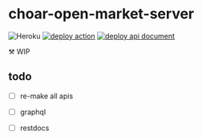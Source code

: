 # choar-open-market-server

![Heroku](https://pyheroku-badge.herokuapp.com/?app=choar-open-market)
[![deploy action](https://github.com/sh-cho/choar-open-market-server/actions/workflows/deploy.yml/badge.svg?branch=main)](https://github.com/sh-cho/choar-open-market-server/actions/workflows/deploy.yml)
[![deploy api document](https://github.com/sh-cho/choar-open-market-server/actions/workflows/docs.yml/badge.svg)](https://github.com/sh-cho/choar-open-market-server/actions/workflows/docs.yml)

⚒️ WIP

## todo

- [ ] re-make all apis
- [ ] graphql
- [ ] restdocs

